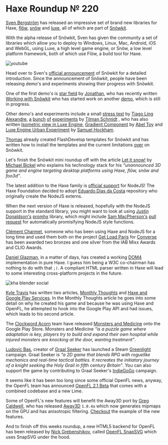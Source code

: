 [_template]: ../templates/roundup.html
[date]: / "2014-10-08 14:07:00"
[modified]: / "2014-10-08 16:40:00"
[published]: / "2014-10-08 16:40:00"
[“”]: a ""
# Haxe Roundup № 220

[Sven Bergström][tw1] has released an impressive set of brand new libraries for Haxe,
[flõw], [snõw] and [luxe], all of which are part of [Snõwkit].

With the alpha release of Snõwkit, Sven has given the community a set of libraries
which allow you to deploy to Windows, Linux, Mac, Android, iOS and WebGL, using Luxe,
a high level game engine, or Snõw, a low level platform framework, both of which use
Flõw, a build tool for Haxe.

![youtube](3w5HXYp1zlw)

Head over to Sven's [official announcement][l1] of Snõwkit for a detailed introduction. 
Since the announcement of Snõwkit, people have been releasing demo's and experiments 
showing their progress with Snõwkit.

One of the first demo's is [star field] by [Jonathan][tw2], who has recently written
[Working with Snõwkit][l2] who has started work on another [demo][l3], which is 
still in progress.

Other demo's and experiments include a small [stress test][l4] by [Tiago Ling 
Alexandre][tw3], [a][l8] [bunch][l5] [of][l6] [experiments][l7] by [Tilman Schmidt][tw4]
, who has also written [Isometric view in Luxe Engine][l9], [Gradient Component][l10]
by [Abel Toy][tw5] and [Luxe Engine Urban Experiment][l11] by [Samuel Hockham][tw6].

[Thomas][tw8] already created FlashDevelop templates for Snõwkit and has 
written how to install the templates and the current limitations [over][l13]
on Snõwkit.

Let's finish the Snõwkit mini roundup off with the article [Let it snow!][l12] by
[Michael Bickel][tw7] who explains his technology stack for his _“unannounced 3D 
game and engine targeting desktop platforms using Haxe, flõw, snõw and foo3d”_.

The latest addition to the Haxe family is [official support][l14] for NodeJS! The
Haxe Foundation decided to adopt [Eduardo Dias da Costa][tw9] repository who 
originally create the NodeJS externs.

When the next version of Haxe is released, hopefully with the NodeJS support in
the standard library, you might want to look at using [Justin Donaldson's][tw10]
[promhx] library, which might include [Sam MacPherson's][tw11] [pull request][l15]
for automatically promisifying NodeJS style functions.

[Clément Charmet][tw12], someone who has been using Haxe and NodeJS for a long time
and used them both on the project [Get Load Paris][l16] for [Converse][tw13] has 
been awarded two bronzes and one silver from the IAB Mixx Awards and CLIO Awards.

[Daniel Glazman][tw14], in a matter of days, has created a working [DOM4] implementation
in pure Haxe. I guess him being a W3C co-chairman has nothing to do with that `;)`. A
compliant HTML parser written in Haxe will lead to some interesting cross-platform
projects in the future.

![kha blender social](/img/220/kha.png "Lubos Lenco Kha and Blender integration")

[Kyle Travis][tw14] has written two articles, [Monthly Thoughts][l17] and [Haxe and
Google Play Services][l18]. In the Monthly Thoughts article he goes into some detail
on why he created his game and because he was using Haxe and OpenFL, he attempted to
hook into the Google Play API and had issues, which leads to his second article.

The [Clockword Acorn][tw17] team have released [Monsters and Medicine][l19] onto
the Google Play Store. Monsters and Medicine _“is a puzzle game where adaptation 
is key, players try to build and expand their own hospital while injured 
monsters are knocking at the door, wanting treatment”_.

[Ludovic Bas][tw18], creator of [Graal Seeker] has launched a Steam [Greenlight]
campaign. Graal Seeker is _“a 2D game that blends RPG with roguelike mechanics
and real-time tactical battles. It recreates the initiatory journey of a knight 
seeking the Holy Grail in fifth century Britain”_. You can also support the game
by contributing to Graal Seeker's [IndieGoGo] campaign.

It seems like it has been too long since some official OpenFL news, anyway, the OpenFL
team has announced [OpenFL 2.1 Beta][openfl] that comes with a combined codebase and
a new Lime.

Some of OpenFL's new features will benefit the Away3D port by [Greg Caldwell][tw15],
who has released [Away3D] `1.0.4a` which now generates mipmaps on the GPU and has
anisotropic filtering. [Checkout] the example of the new features.

And to finish off this weeks roundup, a new HTML5 backend for OpenFL has been released
by [Nick Grebenshikov][tw16], called [OpenFL SnapSVG] which uses SnapSVG under 
the hood.

[tw1]: https://twitter.com/___discovery "@___discovery on Twitter"
[tw2]: https://twitter.com/jonathanhirz "@jonathanhirz on Twitter"
[tw3]: https://twitter.com/TiagoLing "@TiagoLing on Twitter"
[tw4]: https://twitter.com/KeyMaster_ "@KeyMaster_ on Twitter"
[tw5]: https://twitter.com/Abel_Toy "@Abel_Toy on Twitter"
[tw6]: https://twitter.com/shockham "@shockham on Twitter"
[tw7]: https://twitter.com/dazKind "@dazKind on Twitter"
[tw8]: https://twitter.com/Chman "@Chman on Twitter"
[tw9]: https://twitter.com/EduardoDias "@EduardoDias on Twitter"
[tw10]: https://twitter.com/omgjjd "@omgjjd on Twitter"
[tw11]: https://twitter.com/sgmacpherson "@sgmacpherson on Twitter"
[tw12]: https://twitter.com/clemenchar "@clemenchar on Twitter"
[tw13]: https://twitter.com/Converse "@Converse on Twitter"
[tw14]: https://twitter.com/kmakai "@kmakai on Twitter"
[tw15]: https://twitter.com/Greg209 "@Greg209 on Twitter"
[tw16]: https://twitter.com/grebenshikov_n "@grebenshikov_n on Twitter"
[tw17]: https://twitter.com/ClockworkAcorn "@ClockworkAcorn on Twitter"
[tw18]: https://twitter.com/loudoweb "@loudoweb on Twitter"
	
[snõwkit]: http://snowkit.org/2014/09/20/about-snowkit/ "About Snõwkit"
[flõw]: http://underscorediscovery.github.io/flow/ "Flõw build tool"
[snõw]: http://underscorediscovery.github.io/snow/ "Snõw low level library"
[luxe]: http://luxeengine.com/ "Luxe game engine"
[promhx]: https://github.com/jdonaldson/promhx "promhx on GitHub"
[dom4]: https://groups.google.com/forum/#!msg/haxelang/qhNidBZdS-c/nYVbrve8MQgJ "Haxe DOM4 Implementation"
[star field]: http://jonathanhirz.com/luxe/starField/ "Snõwkit Star Field Demo"
[openfl]: http://www.openfl.org/blog/2014/10/04/openfl-2-1-beta/ "OpenFL 2.1 Beta"
[away3d]: http://away3d.github.io/away3d-examples-openfl/ "Away3D OpenFL Port"
[checkout]: http://away3d.github.io/away3d-examples-openfl/html5/Basic_MipMapping/ "Away3D Mip Mapping example"
[openfl snapsvg]: http://ngrebenshikov.github.io/openfl-snapsvg/ "OpenFL-SnapSVG on GitHub"
[graal seeker]: http://www.graalseeker.com/ "Graal Seeker"
[greenlight]: http://steamcommunity.com/sharedfiles/filedetails/?id=317766196 "Graal Seeker Steam Greenlight Campaign"
[indiegogo]: https://www.indiegogo.com/projects/graal-seeker "Graal Seeker on IndieGoGo"
	
[l1]: http://notes.underscorediscovery.com/announcing-snowkit/ "Annoucing Snõwkit"
[l2]: http://blog.jonathanhirz.com/post/99410083390/i-have-been-working-lately-with-snowkit-luxe "Working with Snõwkit"
[l3]: http://jonathanhirz.com/luxe/nathanMusic/ "Snõwkit Music"
[l4]: https://dl.dropboxusercontent.com/u/18504814/luxeTest/index.html "Luxe Engine Stress Test"
[l5]: https://twitter.com/KeyMaster_/status/519500897488228352 "Luxe Engine Shockwave 1"
[l6]: https://twitter.com/KeyMaster_/status/519413175520088065 "Luxe Engine Shockwave 2"
[l7]: https://twitter.com/KeyMaster_/status/519241898486411264 "Luxe Engine Tile Shifting"
[l8]: https://twitter.com/KeyMaster_/status/519064652391927808 "Luxe Engine Shockwave 3"
[l9]: http://keymasternotes.tumblr.com/post/99223867580/isometric-view-in-luxe "Isometric view in Luxe Engine"
[l10]: https://snowkit.org/2014/10/04/gradient-component/ "Gradient Component on Snõwkit"
[l11]: http://snowkit.org/2014/10/03/luxe-and-3d/ "Luxe Engine Urban Experiment on Snõwkit"
[l12]: http://snowkit.org/2014/09/26/let-it-snow/ "Let it snow! on Snõwkit"
[l13]: http://snowkit.org/2014/10/03/new-flashdevelop-templates/ "FlashDevelop Templates for Snõwkit"
[l14]: https://github.com/HaxeFoundation/hxnodejs "Official NodeJS Support for Haxe"
[l15]: https://github.com/jdonaldson/promhx/pull/36 "Added automatic promisification of NodeJS style functions"
[l16]: http://www.getloudparis.com/tuto "Get Loud Paris"
[l17]: https://www.kylemtravis.com/blog/monthly-thoughts/ "Monthly Thoughts"
[l18]: https://www.kylemtravis.com/blog/play-haxe/ "Haxe and Google Play Services"
[l19]: http://clockworkacorn.com/games/monsters-and-medicine/ "Monsters and Medicine by Clockwork Acorn"